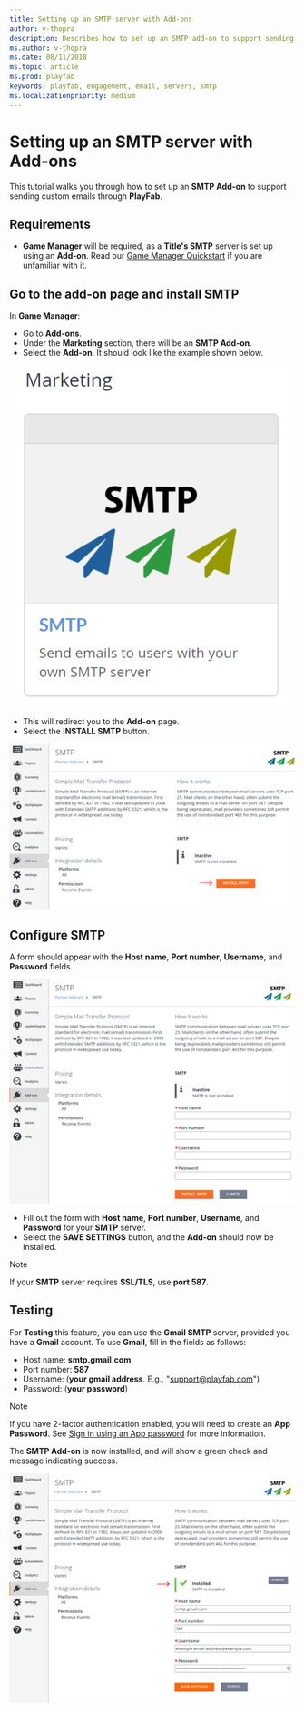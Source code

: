 ```yaml
---
title: Setting up an SMTP server with Add-ons
author: v-thopra
description: Describes how to set up an SMTP add-on to support sending custom emails through PlayFab.
ms.author: v-thopra
ms.date: 08/11/2018
ms.topic: article
ms.prod: playfab
keywords: playfab, engagement, email, servers, smtp
ms.localizationpriority: medium
---
```


# Setting up an SMTP server with Add-ons

This tutorial walks you through how to set up an **SMTP Add-on** to support sending custom emails through **PlayFab**.

## Requirements

- **Game Manager** will be required, as a **Title's SMTP** server is set up using an **Add-on**. Read our [Game Manager Quickstart](../../config/gamemanager/quickstart.md) if you are unfamiliar with it.

## Go to the add-on page and install SMTP

In **Game Manager**:

- Go to **Add-ons**.
- Under the **Marketing** section, there will be an **SMTP Add-on**.
- Select the **Add-on**. It should look like the example shown below.

![Marketing-SMTP Add-On button](media/tutorials/marketing-smtp-add-on-button.png)  

- This will redirect you to the **Add-on** page.
- Select the **INSTALL SMTP** button.

![Game Manager-Add-ons-SMTP-page](media/tutorials/game-manager-add-ons-smtp-page.png)  

## Configure SMTP

A form should appear with the **Host name**, **Port number**, **Username**, and **Password** fields.

![Game Manager-Add-ons-Install SMTP form](media/tutorials/game-manager-add-ons-install-smtp-form.png)  

- Fill out the form with **Host name**, **Port number**, **Username**, and **Password** for your **SMTP** server.
- Select the **SAVE SETTINGS** button, and the **Add-on** should now be installed.

> [!NOTE]
> If your **SMTP** server requires **SSL/TLS**, use **port 587**.

## Testing

For **Testing** this feature, you can use the **Gmail SMTP** server, provided you have a **Gmail** account. To use **Gmail**, fill in the fields as follows:

- Host name: **smtp.gmail.com**
- Port number: **587**
- Username: (**your gmail address**. E.g., "support@playfab.com")
- Password: (**your password**)

> [!NOTE]
> If you have 2-factor authentication enabled, you will need to create an **App Password**. See [Sign in using an App password](https://support.google.com/accounts/answer/185833?hl=en) for more information.

The **SMTP Add-on** is now installed, and will show a green check and message indicating success.

![Game Manager-Add-ons-SMTP-Installed](media/tutorials/game-manager-add-ons-smtp-installed.png)  
